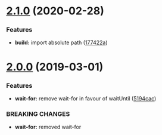 # [2.1.0](https://github.com/BBVAEngineering/ember-task-scheduler/compare/v2.0.0...v2.1.0) (2020-02-28)


### Features

* **build:** import absolute path ([177422a](https://github.com/BBVAEngineering/ember-task-scheduler/commit/177422a))

# [2.0.0](https://github.com/BBVAEngineering/ember-task-scheduler/compare/v1.0.5...v2.0.0) (2019-03-01)


### Features

* **wait-for:** remove wait-for in favour of waitUntil ([5194cac](https://github.com/BBVAEngineering/ember-task-scheduler/commit/5194cac))


### BREAKING CHANGES

* **wait-for:** removed wait-for
